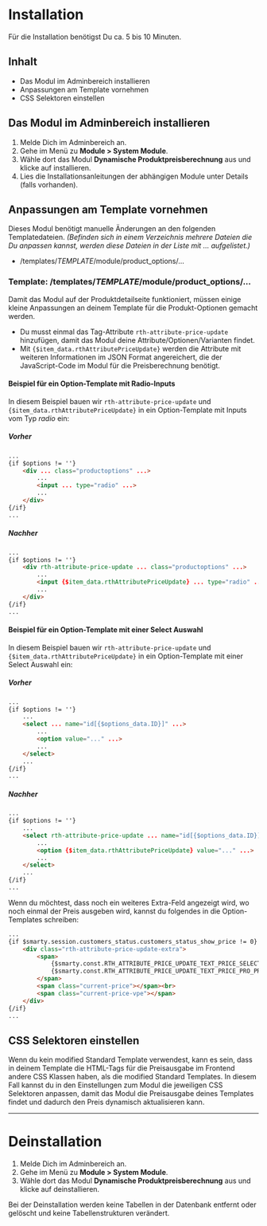 # Installation
Für die Installation benötigst Du ca. 5 bis 10 Minuten.

## Inhalt
- Das Modul im Adminbereich installieren
- Anpassungen am Template vornehmen
- CSS Selektoren einstellen

## Das Modul im Adminbereich installieren
1. Melde Dich im Adminbereich an.
2. Gehe im Menü zu **Module > System Module**.
3. Wähle dort das Modul **Dynamische Produktpreisberechnung** aus und klicke auf installieren.
4. Lies die Installationsanleitungen der abhängigen Module unter Details (falls vorhanden).

## Anpassungen am Template vornehmen
Dieses Modul benötigt manuelle Änderungen an den folgenden Templatedateien. *(Befinden sich in einem
Verzeichnis mehrere Dateien die Du anpassen kannst, werden diese Dateien in der Liste mit ... aufgelistet.)*

- /templates/*TEMPLATE*/module/product_options/...

### Template: /templates/*TEMPLATE*/module/product_options/...
Damit das Modul auf der Produktdetailseite funktioniert, müssen einige kleine Anpassungen an deinem Template für die Produkt-Optionen gemacht werden.

 - Du musst einmal das Tag-Attribute `rth-attribute-price-update` hinzufügen, damit das Modul deine Attribute/Optionen/Varianten findet.
 - Mit `{$item_data.rthAttributePriceUpdate}` werden die Attribute mit weiteren Informationen im JSON Format angereichert, die der JavaScript-Code im Modul für die Preisberechnung benötigt.

#### Beispiel für ein Option-Template mit Radio-Inputs
In diesem Beispiel bauen wir `rth-attribute-price-update` und `{$item_data.rthAttributePriceUpdate}` in ein Option-Template mit Inputs vom Typ *radio* ein:

##### Vorher
```html
...
{if $options != ''}
    <div ... class="productoptions" ...>
        ...
        <input ... type="radio" ...>
        ...
    </div>
{/if}
...
```

##### Nachher
```html
...
{if $options != ''}
    <div rth-attribute-price-update ... class="productoptions" ...>
        ...
        <input {$item_data.rthAttributePriceUpdate} ... type="radio" ...>
        ...
    </div>
{/if}
...
```

#### Beispiel für ein Option-Template mit einer Select Auswahl
In diesem Beispiel bauen wir `rth-attribute-price-update` und `{$item_data.rthAttributePriceUpdate}` in ein Option-Template mit einer Select Auswahl ein:

##### Vorher
```html
...
{if $options != ''}
    ...
    <select ... name="id[{$options_data.ID}]" ...>
        ...
        <option value="..." ...>
        ...
    </select>
    ...
{/if}
...
```

##### Nachher
```html
...
{if $options != ''}
    ...
    <select rth-attribute-price-update ... name="id[{$options_data.ID}]" ...>
        ...
        <option {$item_data.rthAttributePriceUpdate} value="..." ...>
        ...
    </select>
    ...
{/if}
...
```

Wenn du möchtest, dass noch ein weiteres Extra-Feld angezeigt wird, wo noch einmal der Preis ausgeben wird, kannst du folgendes in die Option-Templates schreiben:

```html
...
{if $smarty.session.customers_status.customers_status_show_price != 0}
    <div class="rth-attribute-price-update-extra">
        <span>
            {$smarty.const.RTH_ATTRIBUTE_PRICE_UPDATE_TEXT_PRICE_SELECTED}<br>
            {$smarty.const.RTH_ATTRIBUTE_PRICE_UPDATE_TEXT_PRICE_PRO_PRODUCT}
        </span>
        <span class="current-price"></span><br>
        <span class="current-price-vpe"></span>
    </div>
{/if}
...
```

## CSS Selektoren einstellen
Wenn du kein modified Standard Template verwendest, kann es sein, dass in deinem Template die HTML-Tags für die Preisausgabe im Frontend andere CSS Klassen haben, als die modified Standard Templates. In diesem Fall kannst du in den Einstellungen zum Modul die jeweiligen CSS Selektoren anpassen, damit das Modul die Preisausgabe deines Templates findet und dadurch den Preis dynamisch aktualisieren kann.

---

# Deinstallation
1. Melde Dich im Adminbereich an.
2. Gehe im Menü zu **Module > System Module**.
3. Wähle dort das Modul **Dynamische Produktpreisberechnung** aus und klicke auf deinstallieren.

Bei der Deinstallation werden keine Tabellen in der Datenbank entfernt oder gelöscht und keine Tabellenstrukturen verändert.
